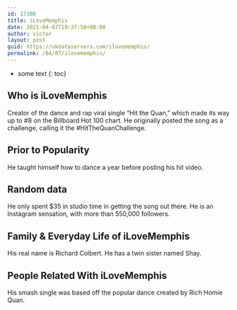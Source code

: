 ```yaml
---
id: 17380
title: iLoveMemphis
date: 2021-04-07T19:37:58+00:00
author: victor
layout: post
guid: https://ukdataservers.com/ilovememphis/
permalink: /04/07/ilovememphis/
---
```


* some text
{: toc}


## Who is iLoveMemphis



Creator of the dance and rap viral single &#8220;Hit the Quan,&#8221; which made its way up to #8 on the Billboard Hot 100 chart. He originally posted the song as a challenge, calling it the #HitTheQuanChallenge.

                
                
                
## Prior to Popularity



He taught himself how to dance a year before posting his hit video.

                
                
                
## Random data



He only spent $35 in studio time in getting the song out there. He is an Instagram sensation, with more than 550,000 followers.

                
                
                
## Family & Everyday Life of iLoveMemphis



His real name is Richard Colbert. He has a twin sister named Shay.

                
                
                
## People Related With iLoveMemphis



His smash single was based off the popular dance created by Rich Homie Quan.

                
              
            
          
          
          